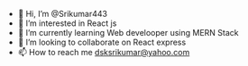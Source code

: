 - 👋 Hi, I’m @Srikumar443
- 👀 I’m interested in React js
- 🌱 I’m currently learning Web develooper using MERN Stack
- 💞️ I’m looking to collaborate on React express
- 📫 How to reach me dsksrikumar@yahoo.com

<!---
Srikumar443/Srikumar443 is a ✨ special ✨ repository because its `README.md` (this file) appears on your GitHub profile.
You can click the Preview link to take a look at your changes.
--->
